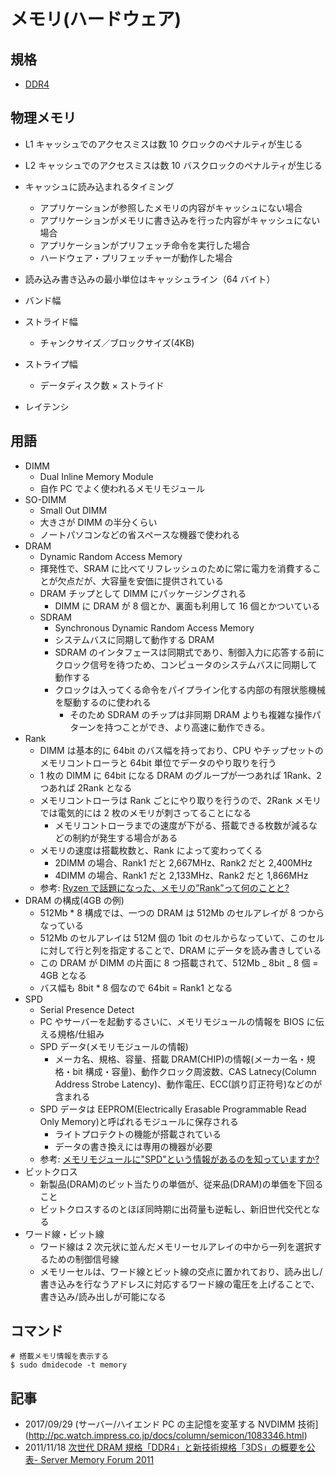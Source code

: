 # メモリ(ハードウェア)

## 規格

- [DDR4](https://ja.wikipedia.org/wiki/DDR4_SDRAM)

## 物理メモリ

- L1 キャッシュでのアクセスミスは数 10 クロックのペナルティが生じる
- L2 キャッシュでのアクセスミスは数 10 バスクロックのペナルティが生じる
- キャッシュに読み込まれるタイミング
  - アプリケーションが参照したメモリの内容がキャッシュにない場合
  - アプリケーションがメモリに書き込みを行った内容がキャッシュにない場合
  - アプリケーションがプリフェッチ命令を実行した場合
  - ハードウェア・プリフェッチャーが動作した場合
- 読み込み書き込みの最小単位はキャッシュライン（64 バイト）

- バンド幅
- ストライド幅
  - チャンクサイズ／ブロックサイズ(4KB)
- ストライプ幅
  - データディスク数 × ストライド
- レイテンシ

## 用語

- DIMM
  - Dual Inline Memory Module
  - 自作 PC でよく使われるメモリモジュール
- SO-DIMM
  - Small Out DIMM
  - 大きさが DIMM の半分くらい
  - ノートパソコンなどの省スペースな機器で使われる
- DRAM
  - Dynamic Random Access Memory
  - 揮発性で、SRAM に比べてリフレッシュのために常に電力を消費することが欠点だが、大容量を安価に提供されている
  - DRAM チップとして DIMM にパッケージングされる
    - DIMM に DRAM が 8 個とか、裏面も利用して 16 個とかついている
  - SDRAM
    - Synchronous Dynamic Random Access Memory
    - システムバスに同期して動作する DRAM
    - SDRAM のインタフェースは同期式であり、制御入力に応答する前にクロック信号を待つため、コンピュータのシステムバスに同期して動作する
    - クロックは入ってくる命令をパイプライン化する内部の有限状態機械を駆動するのに使われる
      - そのため SDRAM のチップは非同期 DRAM よりも複雑な操作パターンを持つことができ、より高速に動作できる。
- Rank
  - DIMM は基本的に 64bit のバス幅を持っており、CPU やチップセットのメモリコントローラと 64bit 単位でデータのやり取りを行う
  - 1 枚の DIMM に 64bit になる DRAM のグループが一つあれば 1Rank、2 つあれば 2Rank となる
  - メモリコントローラは Rank ごとにやり取りを行うので、2Rank メモリでは電気的には 2 枚のメモリが刺さってることになる
    - メモリコントローラまでの速度が下がる、搭載できる枚数が減るなどの制約が発生する場合がある
  - メモリの速度は搭載枚数と、Rank によって変わってくる
    - 2DIMM の場合、Rank1 だと 2,667MHz、Rank2 だと 2,400MHz
    - 4DIMM の場合、Rank1 だと 2,133MHz、Rank2 だと 1,866MHz
  - 参考: [Ryzen で話題になった、メモリの”Rank”って何のことと?](https://pc.watch.impress.co.jp/docs/column/century_micro/1053794.html)
- DRAM の構成(4GB の例)
  - 512Mb \* 8 構成では、一つの DRAM は 512Mb のセルアレイが 8 つからなっている
  - 512Mb のセルアレイは 512M 個の 1bit のセルからなっていて、このセルに対して行と列を指定することで、DRAM にデータを読み書きしている
  - この DRAM が DIMM の片面に 8 つ搭載されて、512Mb _ 8bit _ 8 個 = 4GB となる
  - バス幅も 8bit \* 8 個なので 64bit = Rank1 となる
- SPD
  - Serial Presence Detect
  - PC やサーバーを起動するさいに、メモリモジュールの情報を BIOS に伝える規格/仕組み
  - SPD データ(メモリモジュールの情報)
    - メーカ名、規格、容量、搭載 DRAM(CHIP)の情報(メーカー名・規格・bit 構成・容量)、動作クロック周波数、CAS Latnecy(Column Address Strobe Latency)、動作電圧、ECC(誤り訂正符号)などのが含まれる
  - SPD データは EEPROM(Electrically Erasable Programmable Read Only Memory)と呼ばれるモジュールに保存される
    - ライトプロテクトの機能が搭載されている
    - データの書き換えには専用の機器が必要
  - 参考: [メモリモジュールに"SPD"という情報があるのを知っていますか?](http://pc.watch.impress.co.jp/docs/column/century_micro/1076466.html)
- ビットクロス
  - 新製品(DRAM)のビット当たりの単価が、従来品(DRAM)の単価を下回ること
  - ビットクロスするのとほぼ同時期に出荷量も逆転し、新旧世代交代となる
- ワード線・ビット線
  - ワード線は 2 次元状に並んだメモリーセルアレイの中から一列を選択するための制御信号線
  - メモリーセルは、ワード線とビット線の交点に置かれており、読み出し/書き込みを行なうアドレスに対応するワード線の電圧を上げることで、書き込み/読み出しが可能になる

## コマンド

```
# 搭載メモリ情報を表示する
$ sudo dmidecode -t memory
```

## 記事

- 2017/09/29 (サーバー/ハイエンド PC の主記憶を変革する NVDIMM 技術](http://pc.watch.impress.co.jp/docs/column/semicon/1083346.html)
- 2011/11/18 [次世代 DRAM 規格「DDR4」と新技術規格「3DS」の概要を公表- Server Memory Forum 2011](http://www.kumikomi.net/archives/2011/11/rp49serv.php?page=2)
